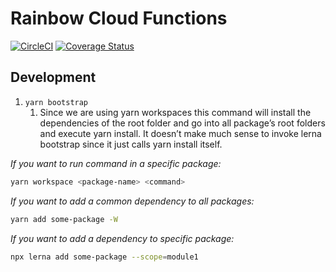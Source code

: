 # Rainbow Cloud Functions

[![CircleCI](https://circleci.com/gh/nexxtway/rainbow-cloud-functions/tree/master.svg?style=svg&circle-token=c6bd9999468138a7e0c44b0c0da619f69aac99b7)](https://circleci.com/gh/nexxtway/rainbow-cloud-functions/tree/master)
[![Coverage Status](https://coveralls.io/repos/github/nexxtway/rainbow-cloud-functions/badge.svg?branch=master)](https://coveralls.io/github/nexxtway/rainbow-cloud-functions?branch=master)

## Development

1. `yarn bootstrap`
    1. Since we are using yarn workspaces this command will install the dependencies of the root folder and go into all package’s root folders and execute yarn install. It doesn’t make much sense to invoke lerna bootstrap since it just calls yarn install itself.

_If you want to run command in a specific package:_

```sh
yarn workspace <package-name> <command>
```

_If you want to add a common dependency to all packages:_

```sh
yarn add some-package -W
```

_If you want to add a dependency to specific package:_

```sh
npx lerna add some-package --scope=module1
```

